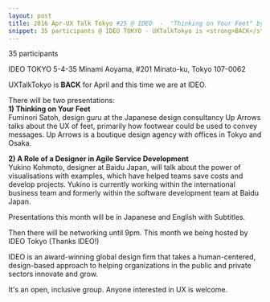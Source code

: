 ```yaml
---
layout: post
title: 2016 Apr-UX Talk Tokyo #25 @ IDEO  -  "Thinking on Your Feet" by Fuminori Satoh and "A Role of a Designer in Agile" by Yukino Kohmoto
snippet: 35 participants @ IDEO TOKYO - UXTalkTokyo is <strong>BACK</strong> for May! There will be two presentations - <br> <strong>1) -
---
```

35 participants

IDEO TOKYO 5-4-35 Minami Aoyama, #201 Minato-ku, Tokyo 107-0062

UXTalkTokyo is <strong>BACK</strong> for April and this time we are at IDEO.

There will be two presentations:<br>
<strong>1) Thinking on Your Feet</strong><br>
Fuminori Satoh, design guru at the Japanese design consultancy Up Arrows talks about the UX of feet, primarily how footwear could be used to convey messages. Up Arrows is a boutique design agency with offices in Tokyo and Osaka. 

<strong>2) A Role of a Designer in Agile Service Development</strong><br>
Yukino Kohmoto, designer at Baidu Japan, will talk about the power of visualisations with examples, which have helped teams save costs and develop projects. Yukino is currently working within the international business team and formerly within the software development team at Baidu Japan.  

Presentations this month will be in Japanese and English with Subtitles.

Then there will be networking until 9pm. This month we being hosted by IDEO Tokyo (Thanks IDEO!) 

IDEO is an award-winning global design firm that takes a human-centered, design-based approach to helping organizations in the public and private sectors innovate and grow.

It's an open, inclusive group. Anyone interested in UX is welcome.

